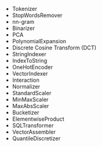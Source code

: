 * Tokenizer
* StopWordsRemover
* nn-gram
* Binarizer
* PCA
* PolynomialExpansion
* Discrete Cosine Transform (DCT)
* StringIndexer
* IndexToString
* OneHotEncoder
* VectorIndexer
* Interaction
* Normalizer
* StandardScaler
* MinMaxScaler
* MaxAbsScaler
* Bucketizer
* ElementwiseProduct
* SQLTransformer
* VectorAssembler
* QuantileDiscretizer